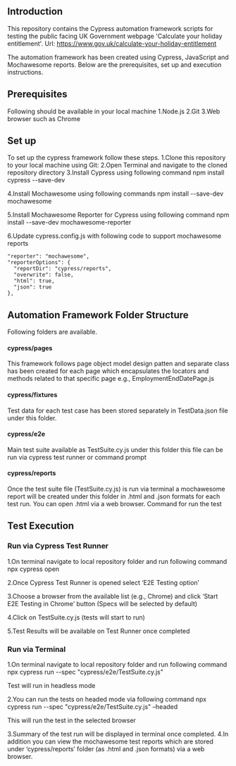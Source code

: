 ## Introduction

This repository contains the Cypress automation framework scripts for testing the public facing UK Government webpage 'Calculate your holiday entitlement'. 
Url: https://www.gov.uk/calculate-your-holiday-entitlement

The automation framework has been created using Cypress, JavaScript and Mochawesome reports. Below are the prerequisites, set up and execution instructions.

## Prerequisites
Following should be available in your local machine
1.Node.js 
2.Git
3.Web browser such as Chrome

## Set up
To set up the cypress framework follow these steps.
1.Clone this repository to your local machine using Git:
2.Open Terminal and navigate to the cloned repository directory
3.Install Cypress using following command
npm install cypress --save-dev

4.Install Mochawesome using following commands
npm install --save-dev mochawesome

5.Install Mochawesome Reporter for Cypress using following command
npm install --save-dev mochawesome-reporter

6.Update cypress.config.js with following code to support mochawesome reports

    "reporter": "mochawesome",
    "reporterOptions": {
      "reportDir": "cypress/reports",
      "overwrite": false,
      "html": true,
      "json": true
    },


## Automation Framework Folder Structure
Following folders are available.

#### cypress/pages
This framework follows page object model design patten and separate class has been created for each page which encapsulates the locators and methods related to that specific page
e.g., EmploymentEndDatePage.js

#### cypress/fixtures
Test data for each test case has been stored separately in TestData.json file under this folder.

#### cypress/e2e
Main test suite available as TestSuite.cy.js under this folder this file can be run via cypress test runner or command prompt

#### cypress/reports
Once the test suite file (TestSuite.cy.js) is run via terminal a mochawesome report will be created under this folder in .html and .json formats for each test run. You can open .html via a web browser.
Command for run the test 

## Test Execution
### Run via Cypress Test Runner
1.On terminal navigate to local repository folder and run following command
npx cypress open

2.Once Cypress Test Runner is opened select ‘E2E Testing option’

3.Choose a browser from the available list (e.g., Chrome) and click ‘Start E2E Testing in Chrome’ button (Specs will be selected by default)

4.Click on TestSuite.cy.js (tests will start to run)

5.Test Results will be available on Test Runner once completed

### Run via Terminal
1.On terminal navigate to local repository folder and run following command
npx cypress run --spec "cypress/e2e/TestSuite.cy.js"

Test will run in headless mode

2.You can run the tests on headed mode via following command
npx cypress run --spec "cypress/e2e/TestSuite.cy.js" –headed

This will run the test in the selected browser

3.Summary of the test run will be displayed in terminal once completed.
4.In addition you can view the mochawesome test reports which are stored under ‘cypress/reports’ folder (as .html and .json formats) via a web browser.
